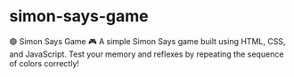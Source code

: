 # simon-says-game
🟢 Simon Says Game 🎮 A simple Simon Says game built using HTML, CSS, and JavaScript. Test your memory and reflexes by repeating the sequence of colors correctly! 
